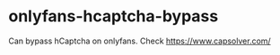 # onlyfans-hcaptcha-bypass
Can bypass hCaptcha on onlyfans. Check https://www.capsolver.com/ 












































                                                                                                                          